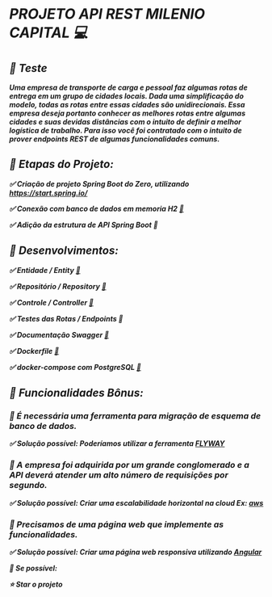 # ***PROJETO API REST MILENIO CAPITAL 💻***



## ***🛑  Teste***

***Uma empresa de transporte de carga e pessoal faz algumas rotas de entrega em um grupo de cidades locais. Dada uma simplificação do modelo, todas as rotas entre essas cidades são unidirecionais. Essa empresa deseja portanto conhecer as melhores rotas entre algumas cidades e suas devidas distâncias com o intuito de definir a melhor logística de trabalho. Para isso você foi contratado com o intuito de prover endpoints REST de algumas funcionalidades comuns.***



## ***🎯 Etapas do Projeto:***

***✅  Criação de projeto Spring Boot do Zero, utilizando https://start.spring.io/***

***✅  Conexão com banco de dados em memoria H2 [🚀](https://github.com/edvaldoljr/Desafio-Dev-Jr-API-REST/commit/6bad33cd618b31c93d6e4a34e792679758393ff5)***

***✅  Adição da estrutura de API Spring Boot 🚀***



## ***🔸 Desenvolvimentos:***

***✅  Entidade / Entity [🚀](https://github.com/edvaldoljr/Desafio-Dev-Jr-API-REST/blob/main/src/main/java/milenio/capital/projeto/entity/Rotas.java)***

***✅  Repositório / Repository [🚀](https://github.com/edvaldoljr/Desafio-Dev-Jr-API-REST/blob/main/src/main/java/milenio/capital/projeto/repository/RotasRepository.java)***

***✅  Controle / Controller [🚀](https://github.com/edvaldoljr/Desafio-Dev-Jr-API-REST/blob/main/src/main/java/milenio/capital/projeto/controller/RotasController.java)***

***✅ Testes das Rotas / Endpoints 🚀***

***✅  Documentação Swagger [🚀](https://github.com/edvaldoljr/Desafio-Dev-Jr-API-REST/blob/main/src/main/java/milenio/capital/projeto/config/SwaggerConfig.java)***

***✅  Dockerfile [🚀](https://github.com/edvaldoljr/Desafio-Dev-Jr-API-REST/blob/main/Dockerfile)***

***✅ docker-compose com PostgreSQL [🚀](https://github.com/edvaldoljr/Desafio-Dev-Jr-API-REST/blob/main/docker-compose.yaml)***



## ***📝 Funcionalidades Bônus:***

### ***🔺 É necessária uma ferramenta para migração de esquema de banco de dados.***

***✅ Solução possível: Poderíamos utilizar a ferramenta [FLYWAY](https://flywaydb.org/)*** 



### ***🔺 A empresa foi adquirida por um grande conglomerado e a  API deverá atender um alto número de requisições por segundo.***

***✅ Solução possível: Criar uma escalabilidade horizontal na cloud  Ex: [aws](https://aws.amazon.com/)*** 



### ***🔺 Precisamos de uma página web que implemente as funcionalidades.***

***✅ Solução possível: Criar uma página web responsiva utilizando [Angular](https://angular.io/)***



***🔸 Se possível:***

***⭐️ Star o projeto***